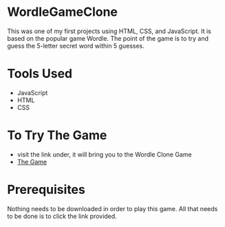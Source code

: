 # WordleGameClone
This was one of my first projects using HTML, CSS, and JavaScript.
It is based on the popular game Wordle.
The point of the game is to try and guess the 5-letter secret word within 5 guesses.

# Tools Used
* JavaScript
* HTML
* CSS

# To Try The Game
* visit the link under, it will bring you to the Wordle Clone Game
* [The Game](https://amarhadzic.github.io/WordleGameClone/)

# Prerequisites
Nothing needs to be downloaded in order to play this game. All that needs to be done is to click the link provided.
